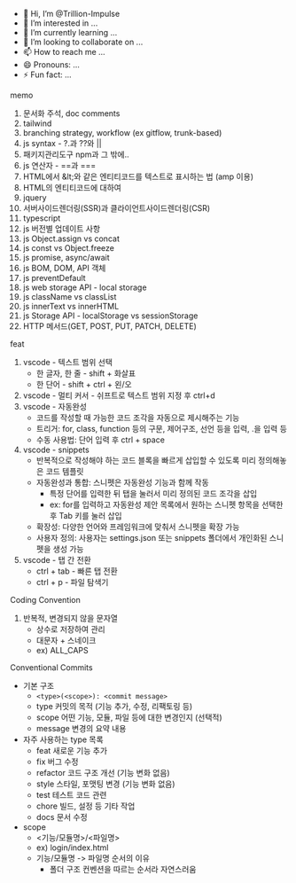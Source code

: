 - 👋 Hi, I’m @Trillion-Impulse
- 👀 I’m interested in ...
- 🌱 I’m currently learning ...
- 💞️ I’m looking to collaborate on ...
- 📫 How to reach me ...
- 😄 Pronouns: ...
- ⚡ Fun fact: ...

<!---
Trillion-Impulse/Trillion-Impulse is a ✨ special ✨ repository because its `README.md` (this file) appears on your GitHub profile.
You can click the Preview link to take a look at your changes.
--->

memo
1. 문서화 주석, doc comments
2. tailwind
3. branching strategy, workflow (ex gitflow, trunk-based)
4. js syntax - ?.과 ??와 ||
5. 패키지관리도구 npm과 그 밖에..
6. js 연산자 - ==과 ===
7. HTML에서 &amp;lt;와 같은 엔티티코드를 텍스트로 표시하는 법 (amp 이용)
8. HTML의 엔티티코드에 대하여
9. jquery
10. 서버사이드렌더링(SSR)과 클라이언트사이드렌더링(CSR)
11. typescript
12. js 버전별 업데이트 사항
13. js Object.assign vs concat
14. js const vs Object.freeze
15. js promise, async/await
16. js BOM, DOM, API 객체
17. js preventDefault
18. js web storage API - local storage
19. js className vs classList
20. js innerText vs innerHTML
21. js Storage API - localStorage vs sessionStorage
22. HTTP 메서드(GET, POST, PUT, PATCH, DELETE)

feat
1. vscode - 텍스트 범위 선택
   - 한 글자, 한 줄 - shift + 화살표
   - 한 단어 - shift + ctrl + 왼/오
2. vscode - 멀티 커서 - 쉬프트로 텍스트 범위 지정 후 ctrl+d
3. vscode - 자동완성
   - 코드를 작성할 때 가능한 코드 조각을 자동으로 제시해주는 기능
   - 트리거: for, class, function 등의 구문, 제어구조, 선언 등을 입력, .을 입력 등
   - 수동 사용법: 단어 입력 후 ctrl + space
4. vscode - snippets
   - 반복적으로 작성해야 하는 코드 블록을 빠르게 삽입할 수 있도록 미리 정의해놓은 코드 템플릿
   - 자동완성과 통합: 스니펫은 자동완성 기능과 함께 작동
      - 특정 단어를 입력한 뒤 탭을 눌러서 미리 정의된 코드 조각을 삽입
      - ex: for를 입력하고 자동완성 제안 목록에서 원하는 스니펫 항목을 선택한 후 Tab 키를 눌러 삽입
   - 확장성: 다양한 언어와 프레임워크에 맞춰서 스니펫을 확장 가능
   - 사용자 정의: 사용자는 settings.json 또는 snippets 폴더에서 개인화된 스니펫을 생성 가능
5. vscode - 탭 간 전환
   - ctrl + tab - 빠른 탭 전환
   - ctrl + p - 파일 탐색기

Coding Convention
1. 반복적, 변경되지 않을 문자열
   - 상수로 저장하여 관리
   - 대문자 + 스네이크
   - ex) ALL_CAPS

Conventional Commits
- 기본 구조
   - `<type>(<scope>): <commit message>`
   - type   커밋의 목적 (기능 추가, 수정, 리팩토링 등)
   - scope   어떤 기능, 모듈, 파일 등에 대한 변경인지 (선택적)
   - message   변경의 요약 내용
- 자주 사용하는 type 목록
   - feat   새로운 기능 추가
   - fix   버그 수정
   - refactor   코드 구조 개선 (기능 변화 없음)
   - style   스타일, 포맷팅 변경 (기능 변화 없음)
   - test   테스트 코드 관련
   - chore   빌드, 설정 등 기타 작업
   - docs   문서 수정
- scope
   - <기능/모듈명>/<파일명>
   - ex) login/index.html
   - 기능/모듈명 -> 파일명 순서의 이유
      - 폴더 구조 컨벤션을 따르는 순서라 자연스러움
